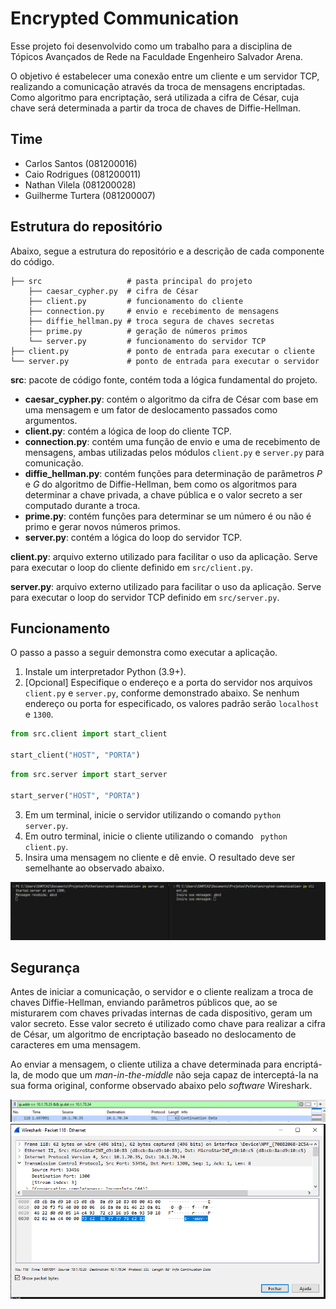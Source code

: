 # Encrypted Communication

Esse projeto foi desenvolvido como um trabalho para a disciplina de Tópicos Avançados de Rede na Faculdade Engenheiro Salvador Arena.

O objetivo é estabelecer uma conexão entre um cliente e um servidor TCP, realizando a comunicação através da troca de mensagens encriptadas. Como algoritmo para encriptação, será utilizada a cifra de César, cuja chave será determinada a partir da troca de chaves de Diffie-Hellman.

## Time

- Carlos Santos (081200016)
- Caio Rodrigues (081200011)
- Nathan Vilela (081200028)
- Guilherme Turtera (081200007)

## Estrutura do repositório

Abaixo, segue a estrutura do repositório e a descrição de cada componente do código.

```
├── src                   # pasta principal do projeto
    ├── caesar_cypher.py  # cifra de César
    ├── client.py         # funcionamento do cliente
    ├── connection.py     # envio e recebimento de mensagens
    ├── diffie_hellman.py # troca segura de chaves secretas
    ├── prime.py          # geração de números primos
    └── server.py         # funcionamento do servidor TCP
├── client.py             # ponto de entrada para executar o cliente
└── server.py             # ponto de entrada para executar o servidor
```

**src**: pacote de código fonte, contém toda a lógica fundamental do projeto.
- **caesar_cypher.py**: contém o algoritmo da cifra de César com base em uma mensagem e um fator de deslocamento passados como argumentos.
- **client.py**: contém a lógica de loop do cliente TCP.
- **connection.py**: contém uma função de envio e uma de recebimento de mensagens, ambas utilizadas pelos módulos ``client.py`` e ``server.py`` para comunicação.
- **diffie_hellman.py**: contém funções para determinação de parâmetros *P* e *G* do algoritmo de Diffie-Hellman, bem como os algoritmos para determinar a chave privada, a chave pública e o valor secreto a ser computado durante a troca.
- **prime.py**: contém funções para determinar se um número é ou não é primo e gerar novos números primos.
- **server.py**: contém a lógica do loop do servidor TCP.

**client.py**: arquivo externo utilizado para facilitar o uso da aplicação. Serve para executar o loop do cliente definido em ``src/client.py``.

**server.py**: arquivo externo utilizado para facilitar o uso da aplicação. Serve para executar o loop do servidor TCP definido em ``src/server.py``.

## Funcionamento

O passo a passo a seguir demonstra como executar a aplicação.

1. Instale um interpretador Python (3.9+).
2. [Opcional] Especifique o endereço e a porta do servidor nos arquivos ``client.py`` e ``server.py``, conforme demonstrado abaixo. Se nenhum endereço ou porta for especificado, os valores padrão serão ``localhost`` e ``1300``.

```client.py
from src.client import start_client

start_client("HOST", "PORTA")
```

```server.py
from src.server import start_server

start_server("HOST", "PORTA")
```

3. Em um terminal, inicie o servidor utilizando o comando ``python server.py``.
4. Em outro terminal, inicie o cliente utilizando o comando `` python client.py``.
5. Insira uma mensagem no cliente e dê envie. O resultado deve ser semelhante ao observado abaixo.

![img](images/terminals.png)

## Segurança

Antes de iniciar a comunicação, o servidor e o cliente realizam a troca de chaves Diffie-Hellman, enviando parâmetros públicos que, ao se misturarem com chaves privadas internas de cada dispositivo, geram um valor secreto. Esse valor secreto é utilizado como chave para realizar a cifra de César, um algoritmo de encriptação baseado no deslocamento de caracteres em uma mensagem.

Ao enviar a mensagem, o cliente utiliza a chave determinada para encriptá-la, de modo que um *man-in-the-middle* não seja capaz de interceptá-la na sua forma original, conforme observado abaixo pelo *software* Wireshark.

![img](images/wireshark1.PNG)
![img](images/wireshark2.PNG)